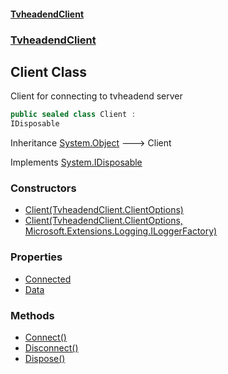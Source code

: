 #### [TvheadendClient](./index.md 'index')
### [TvheadendClient](./TvheadendClient.md 'TvheadendClient')
## Client Class
Client for connecting to tvheadend server  
```csharp
public sealed class Client :
IDisposable
```
Inheritance [System.Object](https://docs.microsoft.com/en-us/dotnet/api/System.Object 'System.Object') &#129106; Client  

Implements [System.IDisposable](https://docs.microsoft.com/en-us/dotnet/api/System.IDisposable 'System.IDisposable')  
### Constructors
- [Client(TvheadendClient.ClientOptions)](./TvheadendClient-Client-Client(TvheadendClient-ClientOptions).md 'TvheadendClient.Client.Client(TvheadendClient.ClientOptions)')
- [Client(TvheadendClient.ClientOptions, Microsoft.Extensions.Logging.ILoggerFactory)](./TvheadendClient-Client-Client(TvheadendClient-ClientOptions_Microsoft-Extensions-Logging-ILoggerFactory).md 'TvheadendClient.Client.Client(TvheadendClient.ClientOptions, Microsoft.Extensions.Logging.ILoggerFactory)')
### Properties
- [Connected](./TvheadendClient-Client-Connected.md 'TvheadendClient.Client.Connected')
- [Data](./TvheadendClient-Client-Data.md 'TvheadendClient.Client.Data')
### Methods
- [Connect()](./TvheadendClient-Client-Connect().md 'TvheadendClient.Client.Connect()')
- [Disconnect()](./TvheadendClient-Client-Disconnect().md 'TvheadendClient.Client.Disconnect()')
- [Dispose()](./TvheadendClient-Client-Dispose().md 'TvheadendClient.Client.Dispose()')
